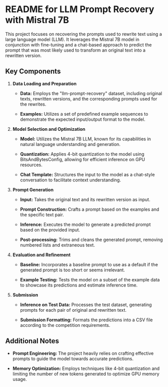 # README for LLM Prompt Recovery with Mistral 7B

This project focuses on recovering the prompts used to rewrite text using a large language model (LLM). It leverages the Mistral 7B model in conjunction with fine-tuning and a chat-based approach to predict the prompt that was most likely used to transform an original text into a rewritten version.

## Key Components

1. **Data Loading and Preparation**
   
    - **Data:** Employs the "llm-prompt-recovery" dataset, including original texts, rewritten versions, and the corresponding prompts used for the rewrites.
   
    - **Examples:** Utilizes a set of predefined example sequences to demonstrate the expected input/output format to the model.

2. **Model Selection and Optimization**
   
    - **Model:** Utilizes the Mistral 7B LLM, known for its capabilities in natural language understanding and generation.
   
    - **Quantization:** Applies 4-bit quantization to the model using BitsAndBytesConfig, allowing for efficient inference on GPU resources.
   
    - **Chat Template:** Structures the input to the model as a chat-style conversation to facilitate context understanding.

3. **Prompt Generation**
   
    - **Input:** Takes the original text and its rewritten version as input.
   
    - **Prompt Construction:** Crafts a prompt based on the examples and the specific text pair.
   
    - **Inference:** Executes the model to generate a predicted prompt based on the provided input.
   
    - **Post-processing:** Trims and cleans the generated prompt, removing numbered lists and extraneous text.

4. **Evaluation and Refinement**
   
    - **Baseline:** Incorporates a baseline prompt to use as a default if the generated prompt is too short or seems irrelevant.
   
    - **Example Testing:** Tests the model on a subset of the example data to showcase its predictions and estimate inference time.

5. **Submission**
   
    - **Inference on Test Data:** Processes the test dataset, generating prompts for each pair of original and rewritten text.
   
    - **Submission Formatting:** Formats the predictions into a CSV file according to the competition requirements.

## Additional Notes

- **Prompt Engineering:** The project heavily relies on crafting effective prompts to guide the model towards accurate predictions.
   
- **Memory Optimization:** Employs techniques like 4-bit quantization and limiting the number of new tokens generated to optimize GPU memory usage.
